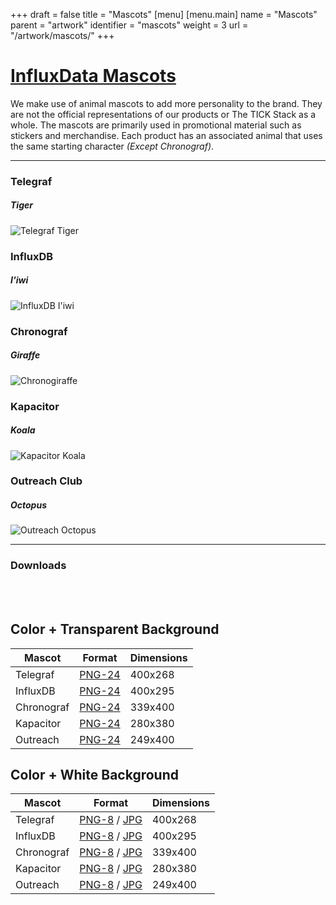 +++
draft = false
title = "Mascots"
[menu]
  [menu.main]
    name = "Mascots"
    parent = "artwork"
    identifier = "mascots"
    weight = 3
    url = "/artwork/mascots/"
+++

<div class="row">
  <div class="col-xs-12">
    <div class="page-header">
      <a class="page-header--anchor" id="title"></a>
      <a href="#title">
        <h1>InfluxData Mascots</h1>
      </a>
    </div>
  </div>
</div>

<div class="row longform">
  <div class="col-xs-12">
    <p>We make use of animal mascots to add more personality to the brand. They are not the official representations of our products or The TICK Stack as a whole. The mascots are primarily used in promotional material such as stickers and merchandise. Each product has an associated animal that uses the same starting character <em>(Except Chronograf)</em>.</p>
    <hr class="dark"/>
  </div>
</div>

<div class="row longform">
  <div class="col-xs-6 col-sm-3">
    <h3>Telegraf</h3>
    <h5><strong>Tiger</strong></h5>
    <img class="border" src="/img/mascots/telegraf.png" alt="Telegraf Tiger"/>
  </div>
  <div class="col-xs-6 col-sm-3">
    <h3>InfluxDB</h3>
    <h5><strong>I'iwi</strong></h5>
    <img class="border" src="/img/mascots/influxdb.png" alt="InfluxDB I'iwi"/>
  </div>
  <div class="col-xs-6 col-sm-3">
    <h3>Chronograf</h3>
    <h5><strong>Giraffe</strong></h5>
    <img class="border" src="/img/mascots/chronograf.png" alt="Chronogiraffe"/>
  </div>
  <div class="col-xs-6 col-sm-3">
    <h3>Kapacitor</h3>
    <h5><strong>Koala</strong></h5>
    <img class="border" src="/img/mascots/kapacitor.png" alt="Kapacitor Koala"/>
  </div>
</div>
<div class="row longform">
  <div class="col-xs-6 col-sm-3">
    <h3>Outreach Club</h3>
    <h5><strong>Octopus</strong></h5>
    <img class="border" src="/img/mascots/outreach.png" alt="Outreach Octopus"/>
  </div>
</div>

<div class="row longform">
  <div class="col-xs-12">
    <hr class="dark"/>
    <h3>Downloads</h3>
    <br/><br/>
  </div>
  <div class="col-sm-6">
    <div class="panel panel-default">
      <div class="panel-heading">
        <h2 class="panel-title">Color + Transparent Background</h2>
      </div>
      <table class="table v-center">
        <thead>
          <tr>
            <th>Mascot</th>
            <th>Format</th>
            <th>Dimensions</th>
          </tr>
        </thead>
        <tbody>
          <tr>
            <td>Telegraf</td>
            <td><a href="/img/mascots/mascot-telegraf--transparent_png.png" target="blank">PNG-24</a></td>
            <td>400x268</td>
          </tr>
          <tr>
            <td>InfluxDB</td>
            <td><a href="/img/mascots/mascot-influxdb--transparent_png.png" target="blank">PNG-24</a></td>
            <td>400x295</td>
          </tr>
          <tr>
            <td>Chronograf</td>
            <td><a href="/img/mascots/mascot-chronograf--transparent_png.png" target="blank">PNG-24</a></td>
            <td>339x400</td>
          </tr>
          <tr>
            <td>Kapacitor</td>
            <td><a href="/img/mascots/mascot-kapacitor--transparent_png.png" target="blank">PNG-24</a></td>
            <td>280x380</td>
          </tr>
          <tr>
            <td>Outreach</td>
            <td><a href="/img/mascots/mascot-outreach--transparent_png.png" target="blank">PNG-24</a></td>
            <td>249x400</td>
          </tr>
        </tbody>
      </table>
    </div>
  </div>
  <div class="col-sm-6">
    <div class="panel panel-default">
      <div class="panel-heading">
        <h2 class="panel-title">Color + White Background</h2>
      </div>
      <table class="table v-center">
        <thead>
          <tr>
            <th>Mascot</th>
            <th>Format</th>
            <th>Dimensions</th>
          </tr>
        </thead>
        <tbody>
          <tr>
            <td>Telegraf</td>
            <td><a href="/img/mascots/mascot-telegraf--white_png.png" target="blank">PNG-8</a> / <a href="/img/mascots/mascot-telegraf--white_jpg.jpg" target="_blank">JPG</a></td>
            <td>400x268</td>
          </tr>
          <tr>
            <td>InfluxDB</td>
            <td><a href="/img/mascots/mascot-influxdb--white_png.png" target="blank">PNG-8</a> / <a href="/img/mascots/mascot-influxdb--white_jpg.jpg" target="_blank">JPG</a></td>
            <td>400x295</td>
          </tr>
          <tr>
            <td>Chronograf</td>
            <td><a href="/img/mascots/mascot-chronograf--white_png.png" target="blank">PNG-8</a> / <a href="/img/mascots/mascot-chronograf--white_jpg.jpg" target="_blank">JPG</a></td>
            <td>339x400</td>
          </tr>
          <tr>
            <td>Kapacitor</td>
            <td><a href="/img/mascots/mascot-kapacitor--white_png.png" target="blank">PNG-8</a> / <a href="/img/mascots/mascot-kapacitor--white_jpg.jpg" target="_blank">JPG</a></td>
            <td>280x380</td>
          </tr>
          <tr>
            <td>Outreach</td>
            <td><a href="/img/mascots/mascot-outreach--white_png.png" target="blank">PNG-8</a> / <a href="/img/mascots/mascot-outreach--white_jpg.jpg" target="_blank">JPG</a></td>
            <td>249x400</td>
          </tr>
        </tbody>
      </table>
    </div>
  </div>
</div>
